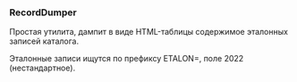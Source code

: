 ﻿### RecordDumper

Простая утилита, дампит в виде HTML-таблицы содержимое эталонных
записей каталога.

Эталонные записи ищутся по префиксу ETALON=, поле 2022
(нестандартное).
